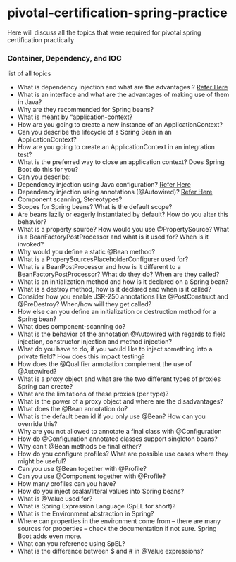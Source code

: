 # pivotal-certification-spring-practice

Here will discuss all the topics that were required for pivotal spring certification practically

### Container, Dependency, and IOC

list of all topics

- What is dependency injection and what are the advantages ?  [Refer Here](https://github.com/sankarprasanth7/pivotal-certification-practice/tree/master/dependency-injection)
- What is an interface and what are the advantages of making use of them in Java?
- Why are they recommended for Spring beans? 
- What is meant by “application-context?
- How are you going to create a new instance of an ApplicationContext?
- Can you describe the lifecycle of a Spring Bean in an ApplicationContext?
- How are you going to create an ApplicationContext in an integration test?
- What is the preferred way to close an application context? Does Spring Boot do this for
you?
- Can you describe:
- Dependency injection using Java configuration?  [Refer Here](https://github.com/sankarprasanth7/pivotal-certification-practice/tree/master/dependency-injection)
- Dependency injection using annotations (@Autowired)? [Refer Here](https://github.com/sankarprasanth7/pivotal-certification-practice/tree/master/dependency-injection)
- Component scanning, Stereotypes?
- Scopes for Spring beans? What is the default scope?
- Are beans lazily or eagerly instantiated by default? How do you alter this behavior?
- What is a property source? How would you use @PropertySource?
What is a BeanFactoryPostProcessor and what is it used for? When is it invoked?
- Why would you define a static @Bean method?
- What is a ProperySourcesPlaceholderConfigurer used for?
- What is a BeanPostProcessor and how is it different to a BeanFactoryPostProcessor?
What do they do? When are they called?
- What is an initialization method and how is it declared on a Spring bean?
- What is a destroy method, how is it declared and when is it called?
- Consider how you enable JSR-250 annotations like @PostConstruct and
@PreDestroy? When/how will they get called?
- How else can you define an initialization or destruction method for a Spring bean?
- What does component-scanning do?
- What is the behavior of the annotation @Autowired with regards to field injection,
constructor injection and method injection?
- What do you have to do, if you would like to inject something into a private field? How does
this impact testing?
- How does the @Qualifier annotation complement the use of @Autowired?
- What is a proxy object and what are the two different types of proxies Spring can create?
- What are the limitations of these proxies (per type)?
- What is the power of a proxy object and where are the disadvantages?
- What does the @Bean annotation do?
- What is the default bean id if you only use @Bean? How can you override this?
- Why are you not allowed to annotate a final class with @Configuration
- How do @Configuration annotated classes support singleton beans?
- Why can’t @Bean methods be final either?
- How do you configure profiles? What are possible use cases where they might be useful?
- Can you use @Bean together with @Profile?
- Can you use @Component together with @Profile?
- How many profiles can you have?
- How do you inject scalar/literal values into Spring beans?
- What is @Value used for?
- What is Spring Expression Language (SpEL for short)?
- What is the Environment abstraction in Spring?
- Where can properties in the environment come from – there are many sources for
properties – check the documentation if not sure. Spring Boot adds even more.
- What can you reference using SpEL?
- What is the difference between $ and # in @Value expressions?
